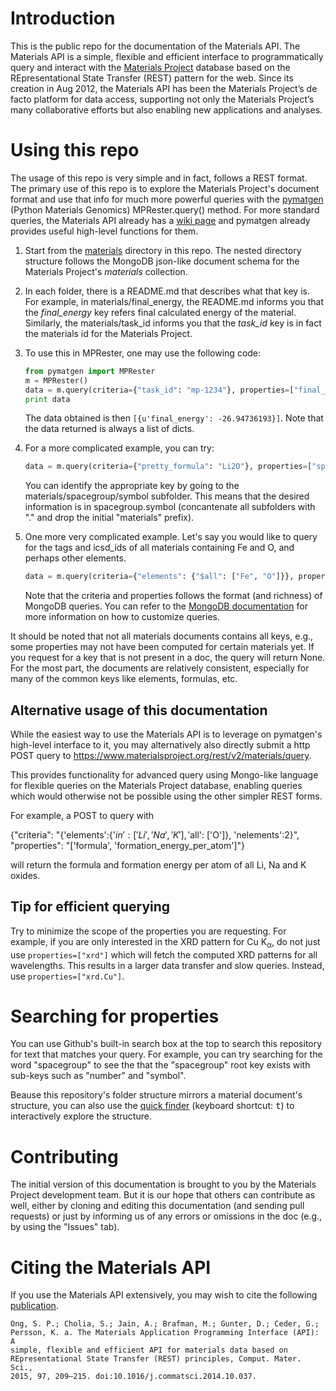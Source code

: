 # Introduction

This is the public repo for the documentation of the Materials API. The 
Materials API is a simple, flexible and efficient interface to programmatically
query and interact with the [Materials Project](https://www.materialsproject.org)
database based on the REpresentational State Transfer (REST) pattern for the
web. Since its creation in Aug 2012, the Materials API has been the Materials
Project’s de facto platform for data access, supporting not only the Materials
Project’s many collaborative efforts but also enabling new applications and
analyses.

# Using this repo

The usage of this repo is very simple and in fact, follows a REST format. The
primary use of this repo is to explore the Materials Project's document format
and use that info for much more powerful queries with the 
[pymatgen](http://www.pymatgen.org) (Python Materials Genomics) MPRester.query()
method. For more standard queries, the Materials API already has a 
[wiki page](https://materialsproject.org/wiki/index.php/The_Materials_API) and
pymatgen already provides useful high-level functions for them.

1. Start from the [materials](https://github.com/materialsproject/mapidoc/tree/master/materials)
   directory in this repo. The nested directory structure follows the
   MongoDB json-like document schema for the Materials Project's *materials*
   collection.
2. In each folder, there is a README.md that describes what that key is. For
   example, in materials/final_energy, the README.md informs you that the 
   *final_energy* key refers final calculated energy of the material.
   Similarly, the materials/task_id informs you that the *task_id* key is in 
   fact the materials id for the Materials Project.
3. To use this in MPRester, one may use the following code:

    ```python
    from pymatgen import MPRester
    m = MPRester()
    data = m.query(criteria={"task_id": "mp-1234"}, properties=["final_energy"])
    print data
    ```

   The data obtained is then `[{u'final_energy': -26.94736193}]`. Note that the
   data returned is always a list of dicts.
4. For a more complicated example, you can try:

    ```python
    data = m.query(criteria={"pretty_formula": "Li2O"}, properties=["spacegroup.symbol"])
    ```

   You can identify the appropriate key by going to the 
   materials/spacegroup/symbol subfolder. This means that the desired
   information is in spacegroup.symbol (concantenate all subfolders with "."
   and drop the initial "materials" prefix).
5. One more very complicated example. Let's say you would like to query for the
   tags and icsd_ids of all materials containing Fe and O, and perhaps other
   elements.

    ```python
    data = m.query(criteria={"elements": {"$all": ["Fe", "O"]}}, properties=["exp.tags", "icsd_id"])
    ```
   
   Note that the criteria and properties follows the format (and richness) of
   MongoDB queries. You can refer to the
   [MongoDB documentation](http://docs.mongodb.org/manual/) for more
   information on how to customize queries.

It should be noted that not all materials documents contains all keys, e.g.,
some properties may not have been computed for certain materials yet. If you
request for a key that is not present in a doc, the query will return None. For
the most part, the documents are relatively consistent, especially for many of
the common keys like elements, formulas, etc.

## Alternative usage of this documentation

While the easiest way to use the Materials API is to leverage on pymatgen's
high-level interface to it, you may alternatively also directly submit a http
POST query to https://www.materialsproject.org/rest/v2/materials/query.

This provides functionality for advanced query using Mongo-like language for
flexible queries on the Materials Project database, enabling queries which
would otherwise not be possible using the other simpler REST forms.

For example, a POST to query with

{"criteria": "{'elements':{'$in':['Li', 'Na', 'K'], '$all': ['O']}, 'nelements':2}", "properties": "['formula', 'formation_energy_per_atom']"}

will return the formula and formation energy per atom of all Li, Na and K
oxides.

## Tip for efficient querying

Try to minimize the scope of the properties you are requesting. For example,
if you are only interested in the XRD pattern for Cu K<sub>&#945;</sub>,
do not just use `properties=["xrd"]` which will fetch the computed XRD
patterns for all wavelengths. This results in a larger data transfer and slow
queries. Instead, use `properties=["xrd.Cu"]`.

# Searching for properties

You can use Github's built-in search box at the top to search this repository
for text that matches your query. For example, you can try searching for the
word "spacegroup" to see the that the "spacegroup" root key exists with
sub-keys such as "number" and "symbol". 

Beause this repository's folder structure mirrors a material document's
structure, you can also use the
[quick finder](https://github.com/materialsproject/mapidoc/find/master)
(keyboard shortcut: <kbd>t</kbd>) to interactively explore the structure.

# Contributing

The initial version of this documentation is brought to you by the Materials
Project development team. But it is our hope that others can contribute as well,
either by cloning and editing this documentation (and sending pull requests)
or just by informing us of any errors or omissions in the doc (e.g., by using
the "Issues" tab).

# Citing the Materials API

If you use the Materials API extensively, you may wish to cite the following 
[publication](http://dx.doi.org/10.1016/j.commatsci.2014.10.037).

    Ong, S. P.; Cholia, S.; Jain, A.; Brafman, M.; Gunter, D.; Ceder, G.; 
    Persson, K. a. The Materials Application Programming Interface (API): A 
    simple, flexible and efficient API for materials data based on
    REpresentational State Transfer (REST) principles, Comput. Mater. Sci.,
    2015, 97, 209–215. doi:10.1016/j.commatsci.2014.10.037.
